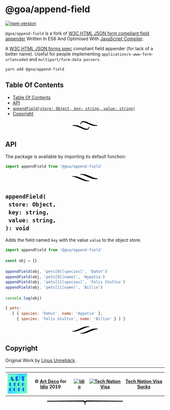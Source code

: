 # @goa/append-field

[![npm version](https://badge.fury.io/js/%40goa%2Fappend-field.svg)](https://npmjs.org/package/@goa/append-field)

`@goa/append-field` is a fork of [W3C HTML JSON form compliant field appender](https://github.com/LinusU/node-append-field) Written In ES6 And Optimised With [JavaScript Compiler](https://compiler.page).

A [W3C HTML JSON forms spec](http://www.w3.org/TR/html-json-forms/) compliant field appender (for lack of a better name). Useful for people implementing `application/x-www-form-urlencoded` and `multipart/form-data parsers`.

```sh
yarn add @goa/append-field
```

## Table Of Contents

- [Table Of Contents](#table-of-contents)
- [API](#api)
- [`appendField(store: Object, key: string, value: string)`](#appendfieldstore-objectkey-stringvalue-string-void)
- [Copyright](#copyright)

<p align="center"><a href="#table-of-contents"><img src="/.documentary/section-breaks/0.svg?sanitize=true"></a></p>

## API

The package is available by importing its default function:

```js
import appendField from '@goa/append-field'
```

<p align="center"><a href="#table-of-contents"><img src="/.documentary/section-breaks/1.svg?sanitize=true"></a></p>

## `appendField(`<br/>&nbsp;&nbsp;`store: Object,`<br/>&nbsp;&nbsp;`key: string,`<br/>&nbsp;&nbsp;`value: string,`<br/>`): void`

Adds the field named `key` with the value `value` to the object store.

```js
import appendField from '@goa/append-field'

const obj = {}

appendField(obj, 'pets[0][species]', 'Dahut')
appendField(obj, 'pets[0][name]', 'Hypatia')
appendField(obj, 'pets[1][species]', 'Felis Stultus')
appendField(obj, 'pets[1][name]', 'Billie')

console.log(obj)
```
```js
{ pets: 
   [ { species: 'Dahut', name: 'Hypatia' },
     { species: 'Felis Stultus', name: 'Billie' } ] }
```

<p align="center"><a href="#table-of-contents"><img src="/.documentary/section-breaks/2.svg?sanitize=true"></a></p>

## Copyright

Original Work by [Linus Unnebäck](https://github.com/LinusU/node-append-field).

---

<table>
  <tr>
    <th>
      <a href="https://artd.eco">
        <img src="https://raw.githubusercontent.com/wrote/wrote/master/images/artdeco.png" alt="Art Deco">
      </a>
    </th>
    <th>© <a href="https://artd.eco">Art Deco</a> for <a href="https://idio.cc">Idio</a> 2019</th>
    <th>
      <a href="https://idio.cc">
        <img src="https://avatars3.githubusercontent.com/u/40834161?s=100" width="100" alt="Idio">
      </a>
    </th>
    <th>
      <a href="https://www.technation.sucks" title="Tech Nation Visa">
        <img src="https://raw.githubusercontent.com/artdecoweb/www.technation.sucks/master/anim.gif"
          alt="Tech Nation Visa">
      </a>
    </th>
    <th><a href="https://www.technation.sucks">Tech Nation Visa Sucks</a></th>
  </tr>
</table>

<p align="center"><a href="#table-of-contents"><img src="/.documentary/section-breaks/-1.svg?sanitize=true"></a></p>